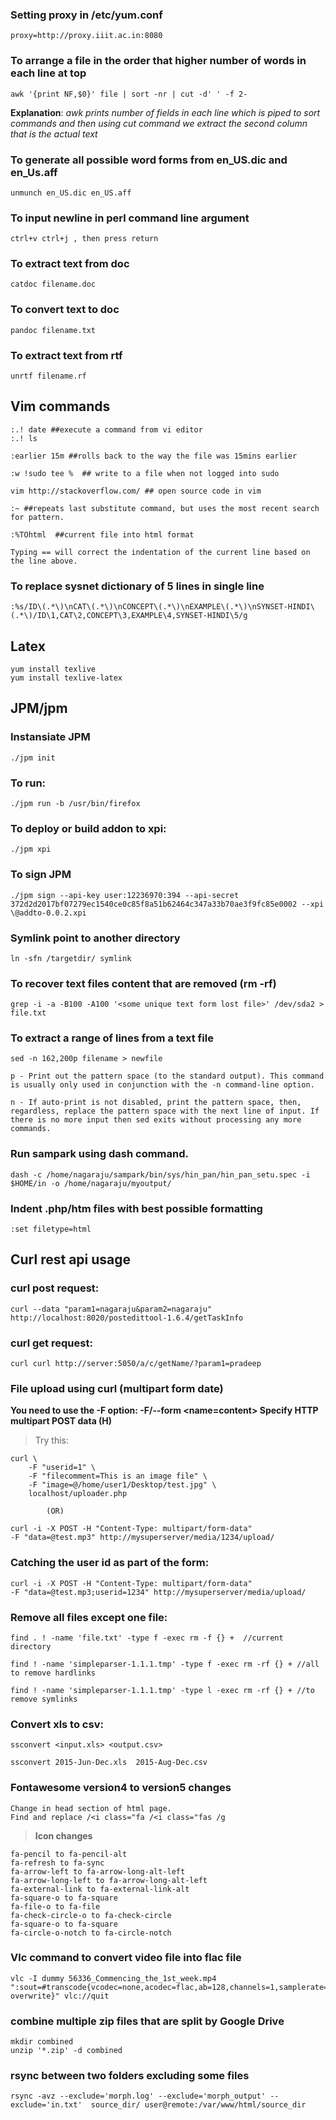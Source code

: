 ### Setting proxy in /etc/yum.conf

    proxy=http://proxy.iiit.ac.in:8080


### To arrange a file in the order that higher number of words in each line at top

    awk '{print NF,$0}' file | sort -nr | cut -d' ' -f 2-


**Explanation**:  *awk prints number of fields in each line which is piped to sort commands and then using cut command
we extract the second column that is the actual text*

### To generate all possible word forms from en_US.dic and en_Us.aff

    unmunch en_US.dic en_US.aff

### To input newline in perl command line argument

    ctrl+v ctrl+j , then press return

### To extract text from doc

    catdoc filename.doc

### To convert text to doc
	
	pandoc filename.txt
### To extract text from rtf 
	
	unrtf filename.rf

## Vim commands

    :.! date ##execute a command from vi editor 
    :.! ls

    :earlier 15m ##rolls back to the way the file was 15mins earlier

    :w !sudo tee %  ## write to a file when not logged into sudo 

    vim http://stackoverflow.com/ ## open source code in vim

    :~ ##repeats last substitute command, but uses the most recent search for pattern.

    :%TOhtml  ##current file into html format

    Typing == will correct the indentation of the current line based on the line above.

### To replace sysnet dictionary of 5 lines in single line

    :%s/ID\(.*\)\nCAT\(.*\)\nCONCEPT\(.*\)\nEXAMPLE\(.*\)\nSYNSET-HINDI\(.*\)/ID\1,CAT\2,CONCEPT\3,EXAMPLE\4,SYNSET-HINDI\5/g

## Latex
    yum install texlive
    yum install texlive-latex

## JPM/jpm

### Instansiate JPM
    ./jpm init

### To run:
    ./jpm run -b /usr/bin/firefox

### To deploy or build addon to xpi:
    ./jpm xpi

### To sign JPM
    ./jpm sign --api-key user:12236970:394 --api-secret 372d2d2017bf07279ec1540ce0c85f8a51b62464c347a33b70ae3f9fc85e0002 --xpi \@addto-0.0.2.xpi


### Symlink point to another directory

    ln -sfn /targetdir/ symlink

### To recover text files content that are removed (rm -rf)

    grep -i -a -B100 -A100 '<some unique text form lost file>' /dev/sda2 > file.txt

### To extract a range of lines from a text file 

    sed -n 162,200p filename > newfile

    p - Print out the pattern space (to the standard output). This command is usually only used in conjunction with the -n command-line option.

    n - If auto-print is not disabled, print the pattern space, then, regardless, replace the pattern space with the next line of input. If there is no more input then sed exits without processing any more commands.

### Run sampark using dash command.

    dash -c /home/nagaraju/sampark/bin/sys/hin_pan/hin_pan_setu.spec -i $HOME/in -o /home/nagaraju/myoutput/


### Indent .php/htm files with best possible formatting

    :set filetype=html


## Curl rest api usage

### curl post request:

    curl --data "param1=nagaraju&param2=nagaraju" http://localhost:8020/postedittool-1.6.4/getTaskInfo

### curl get request:

    curl curl http://server:5050/a/c/getName/?param1=pradeep

### File upload using curl (multipart form date)

**You need to use the -F option:
-F/--form <name=content> Specify HTTP multipart POST data (H)**

>	Try this:

    curl \
		-F "userid=1" \
		-F "filecomment=This is an image file" \
		-F "image=@/home/user1/Desktop/test.jpg" \
		localhost/uploader.php  

			(OR)

    curl -i -X POST -H "Content-Type: multipart/form-data" 
    -F "data=@test.mp3" http://mysuperserver/media/1234/upload/  

### Catching the user id as part of the form:

    curl -i -X POST -H "Content-Type: multipart/form-data" 
    -F "data=@test.mp3;userid=1234" http://mysuperserver/media/upload/


### Remove all files except one file:

    find . ! -name 'file.txt' -type f -exec rm -f {} +	//current directory

    find ! -name 'simpleparser-1.1.1.tmp' -type f -exec rm -rf {} +	//all to remove hardlinks

    find ! -name 'simpleparser-1.1.1.tmp' -type l -exec rm -rf {} +	//to remove symlinks

	
### Convert xls to csv:

    ssconvert <input.xls> <output.csv>

    ssconvert 2015-Jun-Dec.xls  2015-Aug-Dec.csv


### Fontawesome version4 to version5 changes

    Change in head section of html page.
	Find and replace /<i class="fa /<i class="fas /g
	
>   **Icon changes**

	fa-pencil to fa-pencil-alt
	fa-refresh to fa-sync
	fa-arrow-left to fa-arrow-long-alt-left
	fa-arrow-long-left to fa-arrow-long-alt-left
	fa-external-link to fa-external-link-alt
	fa-square-o to fa-square
	fa-file-o to fa-file
	fa-check-circle-o to fa-check-circle
	fa-square-o to fa-square
	fa-circle-o-notch to fa-circle-notch


### Vlc command to convert video file into flac file

    vlc -I dummy 56336_Commencing_the_1st_week.mp4 ":sout=#transcode{vcodec=none,acodec=flac,ab=128,channels=1,samplerate=16000,scodec=none}:file{dst='/home/nagaraju/56336_Commencing_the_1st_week.flac',no-overwrite}" vlc://quit

### combine multiple zip files that are split by Google Drive
    mkdir combined
    unzip '*.zip' -d combined

### rsync between two folders excluding some files
    rsync -avz --exclude='morph.log' --exclude='morph_output' --exclude='in.txt'  source_dir/ user@remote:/var/www/html/source_dir